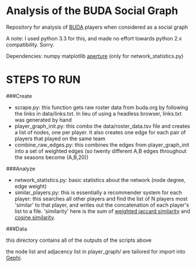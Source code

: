 Analysis of the BUDA Social Graph
=================================

Repository for analysis of [BUDA](http://buda.org) players when considered as a social graph

A note: I used python 3.3 for this, and made no effort towards python 2.x compatibility. Sorry.

Dependencies: 
numpy
matplotlib 
[aperture](https://github.com/kevinsprong23/aperture) (only for network_statistics.py)

STEPS TO RUN
============

###Create

* scrape.py: this function gets raw roster data from buda.org by following the links in data/links.txt. In lieu of using a headless browser, links.txt was generated by hand
* player_graph_init.py: this combs the data/roster_data.tsv file and creates a list of nodes, one per player. It also creates one edge for each pair of players that played on the same team
* combine_raw_edges.py: this combines the edges from player_graph_init into a set of weighted edges (so twenty different A,B edges throughout the seasons become (A,B,20))

###Analyze

* network_statistics.py: basic statistics about the network (node degree, edge weight)
* similar_players.py: this is essentially a recommender system for each player: this searches all other players and find the list of N players most 'similar' to that player, and writes out the concatenation of each player's list to a file. 'similarity' here is the sum of [weighted jaccard similarity](http://static.googleusercontent.com/media/research.google.com/en/us/pubs/archive/36928.pdf) and [cosine similarity](http://en.wikipedia.org/wiki/Cosine_similarity).

###Data

this directory contains all of the outputs of the scripts above

the node list and adjacency list in player_graph/ are tailored for import into [Gephi](http://gephi.github.io/).
